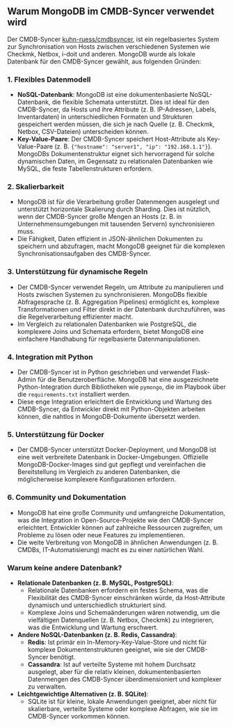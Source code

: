 ## Warum MongoDB im CMDB-Syncer verwendet wird

Der CMDB-Syncer [kuhn-ruess/cmdbsyncer](https://github.com/kuhn-ruess/cmdbsyncer), ist ein regelbasiertes System zur Synchronisation von Hosts zwischen verschiedenen Systemen wie Checkmk, Netbox, i-doit und anderen. MongoDB wurde als lokale Datenbank für den CMDB-Syncer gewählt, aus folgenden Gründen:

### 1. Flexibles Datenmodell
- **NoSQL-Datenbank**: MongoDB ist eine dokumentenbasierte NoSQL-Datenbank, die flexible Schemata unterstützt. Dies ist ideal für den CMDB-Syncer, da Hosts und ihre Attribute (z. B. IP-Adressen, Labels, Inventardaten) in unterschiedlichen Formaten und Strukturen gespeichert werden müssen, die sich je nach Quelle (z. B. Checkmk, Netbox, CSV-Dateien) unterscheiden können.
- **Key-Value-Paare**: Der CMDB-Syncer speichert Host-Attribute als Key-Value-Paare (z. B. `{"hostname": "server1", "ip": "192.168.1.1"}`). MongoDBs Dokumentenstruktur eignet sich hervorragend für solche dynamischen Daten, im Gegensatz zu relationalen Datenbanken wie MySQL, die feste Tabellenstrukturen erfordern.

### 2. Skalierbarkeit
- MongoDB ist für die Verarbeitung großer Datenmengen ausgelegt und unterstützt horizontale Skalierung durch Sharding. Dies ist nützlich, wenn der CMDB-Syncer große Mengen an Hosts (z. B. in Unternehmensumgebungen mit tausenden Servern) synchronisieren muss.
- Die Fähigkeit, Daten effizient in JSON-ähnlichen Dokumenten zu speichern und abzufragen, macht MongoDB geeignet für die komplexen Synchronisationsaufgaben des CMDB-Syncer.

### 3. Unterstützung für dynamische Regeln
- Der CMDB-Syncer verwendet Regeln, um Attribute zu manipulieren und Hosts zwischen Systemen zu synchronisieren. MongoDBs flexible Abfragesprache (z. B. Aggregation Pipelines) ermöglicht es, komplexe Transformationen und Filter direkt in der Datenbank durchzuführen, was die Regelverarbeitung effizienter macht.
- Im Vergleich zu relationalen Datenbanken wie PostgreSQL, die komplexere Joins und Schemata erfordern, bietet MongoDB eine einfachere Handhabung für regelbasierte Datenmanipulationen.

### 4. Integration mit Python
- Der CMDB-Syncer ist in Python geschrieben und verwendet Flask-Admin für die Benutzeroberfläche. MongoDB hat eine ausgezeichnete Python-Integration durch Bibliotheken wie `pymongo`, die im Playbook über die `requirements.txt` installiert werden.
- Diese enge Integration erleichtert die Entwicklung und Wartung des CMDB-Syncer, da Entwickler direkt mit Python-Objekten arbeiten können, die nahtlos in MongoDB-Dokumente übersetzt werden.

### 5. Unterstützung für Docker
- Der CMDB-Syncer unterstützt Docker-Deployment, und MongoDB ist eine weit verbreitete Datenbank in Docker-Umgebungen. Offizielle MongoDB-Docker-Images sind gut gepflegt und vereinfachen die Bereitstellung im Vergleich zu anderen Datenbanken, die möglicherweise komplexere Konfigurationen erfordern.

### 6. Community und Dokumentation
- MongoDB hat eine große Community und umfangreiche Dokumentation, was die Integration in Open-Source-Projekte wie den CMDB-Syncer erleichtert. Entwickler können auf zahlreiche Ressourcen zugreifen, um Probleme zu lösen oder neue Features zu implementieren.
- Die weite Verbreitung von MongoDB in ähnlichen Anwendungen (z. B. CMDBs, IT-Automatisierung) macht es zu einer natürlichen Wahl.

### Warum keine andere Datenbank?
- **Relationale Datenbanken (z. B. MySQL, PostgreSQL)**:
  - Relationale Datenbanken erfordern ein festes Schema, was die Flexibilität des CMDB-Syncer einschränken würde, da Host-Attribute dynamisch und unterschiedlich strukturiert sind.
  - Komplexe Joins und Schemaänderungen wären notwendig, um die vielfältigen Datenquellen (z. B. Netbox, Checkmk) zu integrieren, was die Entwicklung und Wartung erschwert.
- **Andere NoSQL-Datenbanken (z. B. Redis, Cassandra)**:
  - **Redis**: Ist primär ein In-Memory-Key-Value-Store und nicht für komplexe Dokumentenstrukturen geeignet, wie sie der CMDB-Syncer benötigt.
  - **Cassandra**: Ist auf verteilte Systeme mit hohem Durchsatz ausgelegt, aber für die relativ kleinen, dokumentenbasierten Datenmengen des CMDB-Syncer überdimensioniert und komplexer zu verwalten.
- **Leichtgewichtige Alternativen (z. B. SQLite)**:
  - SQLite ist für kleine, lokale Anwendungen geeignet, aber nicht für skalierbare, verteilte Systeme oder komplexe Abfragen, wie sie im CMDB-Syncer vorkommen können.
